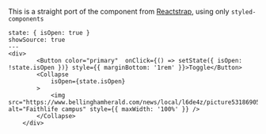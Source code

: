 This is a straight port of the component from [Reactstrap](https://reactstrap.github.io/components/collapse/), using only `styled-components`

```react
state: { isOpen: true }
showSource: true
---
<div>
		<Button color="primary"  onClick={() => setState({ isOpen: !state.isOpen })} style={{ marginBottom: '1rem' }}>Toggle</Button>
		<Collapse
			isOpen={state.isOpen}
		>
			<img src="https://www.bellinghamherald.com/news/local/l6de4z/picture53186905/alternates/LANDSCAPE_1140/Faithlife%201" alt="Faithlife campus" style={{ maxWidth: '100%' }} />
		</Collapse>
	</div>
```
